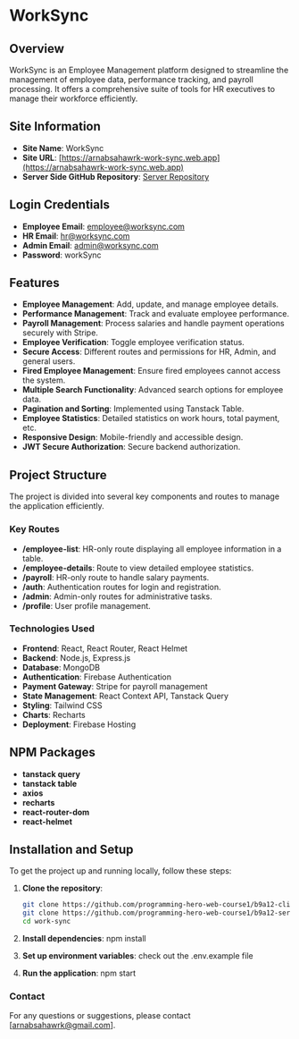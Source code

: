 # WorkSync

## Overview

WorkSync is an Employee Management platform designed to streamline the management of employee data, performance tracking, and payroll processing. It offers a comprehensive suite of tools for HR executives to manage their workforce efficiently.

## Site Information

- **Site Name**: WorkSync
- **Site URL**: [https://arnabsahawrk-work-sync.web.app](https://arnabsahawrk-work-sync.web.app)
- **Server Side GitHub Repository**: [Server Repository](https://github.com/programming-hero-web-course1/b9a12-server-side-arnabsahawrk)

## Login Credentials

- **Employee Email**: employee@worksync.com
- **HR Email**: hr@worksync.com
- **Admin Email**: admin@worksync.com
- **Password**: workSync

## Features

- **Employee Management**: Add, update, and manage employee details.
- **Performance Management**: Track and evaluate employee performance.
- **Payroll Management**: Process salaries and handle payment operations securely with Stripe.
- **Employee Verification**: Toggle employee verification status.
- **Secure Access**: Different routes and permissions for HR, Admin, and general users.
- **Fired Employee Management**: Ensure fired employees cannot access the system.
- **Multiple Search Functionality**: Advanced search options for employee data.
- **Pagination and Sorting**: Implemented using Tanstack Table.
- **Employee Statistics**: Detailed statistics on work hours, total payment, etc.
- **Responsive Design**: Mobile-friendly and accessible design.
- **JWT Secure Authorization**: Secure backend authorization.

## Project Structure

The project is divided into several key components and routes to manage the application efficiently.

### Key Routes

- **/employee-list**: HR-only route displaying all employee information in a table.
- **/employee-details**: Route to view detailed employee statistics.
- **/payroll**: HR-only route to handle salary payments.
- **/auth**: Authentication routes for login and registration.
- **/admin**: Admin-only routes for administrative tasks.
- **/profile**: User profile management.

### Technologies Used

- **Frontend**: React, React Router, React Helmet
- **Backend**: Node.js, Express.js
- **Database**: MongoDB
- **Authentication**: Firebase Authentication
- **Payment Gateway**: Stripe for payroll management
- **State Management**: React Context API, Tanstack Query
- **Styling**: Tailwind CSS
- **Charts**: Recharts
- **Deployment**: Firebase Hosting

## NPM Packages

- **tanstack query**
- **tanstack table**
- **axios**
- **recharts**
- **react-router-dom**
- **react-helmet**

## Installation and Setup

To get the project up and running locally, follow these steps:

1. **Clone the repository**:
   ```sh
   git clone https://github.com/programming-hero-web-course1/b9a12-client-side-arnabsahawrk.git (Client Side)
   git clone https://github.com/programming-hero-web-course1/b9a12-server-side-arnabsahawrk.git (Server Side)
   cd work-sync
   ```
2. **Install dependencies**:
   npm install

3. **Set up environment variables**:
   check out the .env.example file

4. **Run the application**:
   npm start

### Contact

For any questions or suggestions, please contact [arnabsahawrk@gmail.com].
